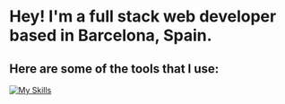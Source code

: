 # Hey! I'm a full stack web developer based in Barcelona, Spain.

## Here are some of the tools that I use: 

[![My Skills](https://skillicons.dev/icons?i=js,html,css,mongodb,express,react,nodejs,jest,tailwind,bootstrap,redux,vite,next,solidity,sentry)](https://skillicons.dev)



